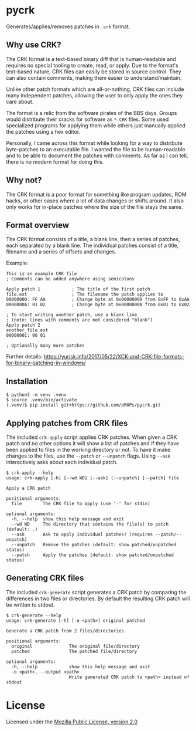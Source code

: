 pycrk
=====

Generates/applies/removes patches in `.crk` format.


Why use CRK?
------------

The CRK format is a text-based binary diff that is human-readable and requires no special tooling to
create, read, or apply. Due to the format's text-based nature, CRK files can easily be stored in
source control. They can also contain comments, making them easier to understand/maintain.

Unlike other patch formats which are all-or-nothing, CRK files can include many independent patches,
allowing the user to only apply the ones they care about.

The format is a relic from the software pirates of the BBS days. Groups would distribute their
cracks for software as `*.CRK` files. Some used specialized programs for applying them while others
just manually applied the patches using a hex editor.

Personally, I came across this format while looking for a way to distribute byte-patches to an
executable file. I wanted the file to be human-readable and to be able to document the patches with
comments. As far as I can tell, there is no modern format for doing this.


Why not?
--------
The CRK format is a poor format for something like program updates, ROM hacks, or other cases where
a lot of data changes or shifts around. It also only works for in-place patches where the size of
the file stays the same.


Format overview
---------------
The CRK format consists of a title, a blank line, then a series of patches, each separated by a
blank line. The individual patches consist of a title, filename and a series of offsets and changes.

Example:
```
This is an example CRK file
; Comments can be added anywhere using semicolons

Apply patch 1            ; The title of the first patch
file.ext                 ; The filename the patch applies to
00000000: FF AA          ; Change byte at 0x00000000 from 0xFF to 0xAA
0000000A: 01 02          ; Change byte at 0x0000000A from 0x01 to 0x02

; To start writing another patch, use a blank line
; (note: lines with comments are not considered "blank")
Apply patch 2
another_file.ext
00000001: 00 01

; Optionally many more patches
```

Further details:
https://yurisk.info/2017/05/22/XCK-and-CRK-file-formats-for-binary-patching-in-windows/

Installation
------------
```
$ python3 -m venv .venv
$ source .venv/bin/activate
(.venv)$ pip install git+https://github.com/pR0Ps/pycrk.git
```


Applying patches from CRK files
------------------------------

The included `crk-apply` script applies CRK patches. When given a CRK patch and no other options it
will show a list of patches and if they have been applied to files in the working directory or not.
To have it make changes to the files, use the `--patch` or `--unpatch` flags. Using `--ask`
interactively asks about each individual patch.

```
$ crk-apply --help
usage: crk-apply [-h] [--wd WD] [--ask] [--unpatch] [--patch] file

Apply a CRK patch

positional arguments:
  file        The CRK file to apply (use '-' for stdin)

optional arguments:
  -h, --help  show this help message and exit
  --wd WD     The directory that contains the file(s) to patch (default: .)
  --ask       Ask to apply individual patches? (requires --patch/--unpatch)
  --unpatch   Remove the patches (default: show patched/unpatched status)
  --patch     Apply the patches (default: show patched/unpatched status)
```

Generating CRK files
--------------------

The included `crk-generate` script generates a CRK patch by comparing the differences in two files
or directories. By default the resulting CRK patch will be written to stdout.

```
$ crk-generate --help
usage: crk-generate [-h] [-o <path>] original patched

Generate a CRK patch from 2 files/directories

positional arguments:
  original              The original file/directory
  patched               The patched file/directory

optional arguments:
  -h, --help            show this help message and exit
  -o <path>, --output <path>
                        Write generated CRK patch to <path> instead of stdout
```

License
=======
Licensed under the [Mozilla Public License, version 2.0](https://www.mozilla.org/en-US/MPL/2.0)
